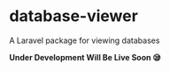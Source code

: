 # database-viewer
 A Laravel package for viewing databases

 **Under Development Will Be Live Soon 😪**
